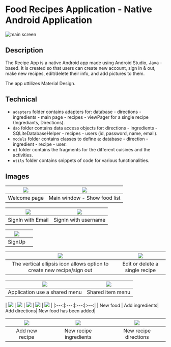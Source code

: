 # Food Recipes Application - Native Android Application

![main screen](https://github.com/bouchaib-massioui/FoodRecipes/blob/main/for_readme/food_recipes_icon.png)

## Description

The Recipe App is a native Android app made using Android Studio, Java - based. It is created so that users can create new account, sign in & out, make new recipes, edit/delete their info, and add pictures to them. 

The app uttilizes Material Design.

## Technical 
- `adapters` folder contains adapters for: database - directions - ingredients - main page - recipes - viewPager for a single recipe (Ingrediants, Directions). 
- `dao` folder contains data access objects for: directions - ingredients - SQLiteDatabaseHelper - recipes - users (id, password, name, email). 
- `models` folder contains classes to define a: database - direction - ingredient - recipe - user.
- `ui` folder contains the fragments for the different cuisines and the activities.
- `utils` folder contains snippets of code for various functionalities.

## Images
| ![](https://github.com/bouchaib-massioui/FoodRecipes/blob/main/for_readme/welcome.png) | ![](https://github.com/bouchaib-massioui/FoodRecipes/blob/main/for_readme/food_overview.jpg) |
|:---:|:---:|
| Welcome page  | Main window - Show food list |

| ![](https://github.com/bouchaib-massioui/FoodRecipes/blob/main/for_readme/signin_with_email.jpg) | ![](https://github.com/bouchaib-massioui/FoodRecipes/blob/main/for_readme/signin_with_username.jpg) |
|:---:|:---:|
| SignIn with Email | SignIn with username |

| ![](https://github.com/bouchaib-massioui/FoodRecipes/blob/main/for_readme/signup.jpg) | |
|:---:|:---:|
| SignUp | |

| ![](https://github.com/bouchaib-massioui/FoodRecipes/blob/main/for_readme/five_categories1.png) | ![](https://github.com/bouchaib-massioui/FoodRecipes/blob/main/for_readme/five_categories2.png) |
|:---:|:---:|
| The vertical ellipsis icon allows option to create new recipe/sign out | Edit or delete a single recipe |

| ![](https://github.com/bouchaib-massioui/FoodRecipes/blob/main/for_readme/app_shared_menu.jpg) | ![](https://github.com/bouchaib-massioui/FoodRecipes/blob/main/for_readme/item_menu.jpg) |
|:---:|:---:|
| Application use a shared menu | Shared item menu |

| ![](https://github.com/bouchaib-massioui/FoodRecipes/blob/main/for_readme/create_new_food.jpg) | ![](https://github.com/bouchaib-massioui/FoodRecipes/blob/main/for_readme/add_ingrediants.jpg) | ![](https://github.com/bouchaib-massioui/FoodRecipes/blob/main/for_readme/add_directions.jpg) | ![](https://github.com/bouchaib-massioui/FoodRecipes/blob/main/for_readme/add_ingrediants.jpg) | ![](https://github.com/bouchaib-massioui/FoodRecipes/blob/main/for_readme/new_item_added.jpg) |
|:---:|:---:|:---:|:---:|
| New food | Add ingredients| Add directions| New food has been added|

| ![](https://github.com/aza0092/Cooking-Recipe-Android-App/blob/master/media/new%20recipe%20new%20descri%20plus%20image.png) | ![](https://github.com/aza0092/Cooking-Recipe-Android-App/blob/master/media/new%20rec%20added.png) | ![](https://github.com/aza0092/Cooking-Recipe-Android-App/blob/master/media/new%20rec%20dir.png) |
|:---:|:---:|:---:|
| Add new recipe| New recipe ingredients| New recipe directions|
